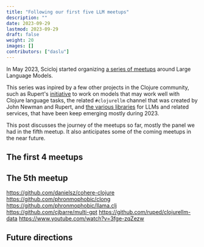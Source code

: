 ```yaml
---
title: "Following our first five LLM meetups"
description: ""
date: 2023-09-29
lastmod: 2023-09-29
draft: false
weight: 20
images: []
contributors: ["daslu"]
---
```


In May 2023, Scicloj started organizing [a series of meetups](https://scicloj.github.io/docs/community/groups/llm-meetups/) around Large Language Models.

This series was inpired by a few other projects in the Clojure community, such as Rupert's [initiative](https://github.com/ruped?tab=repositories) to work on models that may work well with Clojure language tasks, the related `#clojurellm` channel that was created by John Newman and Rupert, and [the various libraries](https://scicloj.github.io/docs/resources/libs/#large-language-models-and-related-services) for LLMs and related services, that have been keep emerging mostly during 2023.

This post discusses the journey of the meetups so far, mostly the panel we had in the fifth meetup. It also anticipates some of the coming meetups in the near future.

## The first 4 meetups

## The 5th meetup
https://github.com/danielsz/cohere-clojure
https://github.com/phronmophobic/clong
https://github.com/phronmophobic/llama.clj
https://github.com/cjbarre/multi-gpt
https://github.com/ruped/clojurellm-data
https://www.youtube.com/watch?v=3fge-zqZezw
## Future directions




